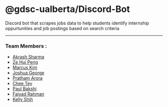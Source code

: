 # @gdsc-ualberta/Discord-Bot

Discord bot that scrapes jobs data to help students identify internship oppurtunities and job postings based on search criteria

<hr>

### Team Members :  
* [Akrash Sharma](https://github.com/Akarsh654/)
* [Ze Hui Peng](https://github.com/zhpeng811)
* [Marcus Kim](https://github.com/MarcusKim442)
* [Joshua George](https://github.com/joshuahey)
* [Pratham Arora](https://github.com/PrathamArora20)
* [Chee Tey](https://github.com/cheetiantey)
* [Paul Bakshi](https://github.com/AinJex)
* [Faiyad Rahman](https://github.com/FaiyadRahman)
* [Kelly Shih](https://github.com/kelly-shih/)
